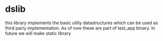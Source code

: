 # dslib
this library implements the basic utiliy datastructures which can be used as third party implementation. As of now these are part of test_app binary.
In future we will make static library

